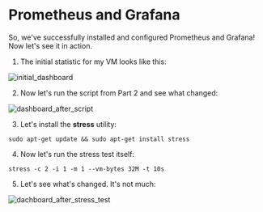# Prometheus and Grafana

So, we've successfully installed and configured Prometheus and Grafana! Now let's see it in action.

1. The initial statistic for my VM looks like this:

![initial_dashboard](/src/07/images/dashboard/whole_dashboard.png)

2. Now let's run the script from Part 2 and see what changed:

![dashboard_after_script](/src/07/images/dashboard/dashboard_after_script.png)

3. Let's install the **stress** utility:

`sudo apt-get update && sudo apt-get install stress`

4. Now let's run the stress test itself:

`stress -c 2 -i 1 -m 1 --vm-bytes 32M -t 10s`

5. Let's see what's changed. It's not much:

![dachboard_after_stress_test](/src/07/images/dashboard/dashboard_after_stress.png)